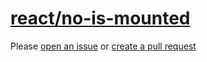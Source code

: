 [react/no-is-mounted](https://github.com/yannickcr/eslint-plugin-react/tree/master/docs/rules/no-is-mounted.md)
===============================================================================================================
Please [open an issue](https://github.com/professional-js/eslint-config/issues/new)
or [create a pull request](https://github.com/professional-js/eslint-config/edit/main/src/rules-configurations/react/no-is-mounted.md)
